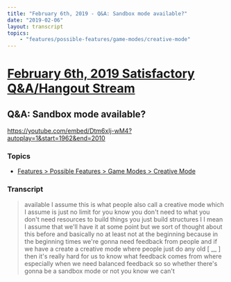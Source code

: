 ```yaml
---
title: "February 6th, 2019 - Q&A: Sandbox mode available?"
date: "2019-02-06"
layout: transcript
topics: 
    - "features/possible-features/game-modes/creative-mode"
---
```

# [February 6th, 2019 Satisfactory Q&A/Hangout Stream](../2019-02-06.md)
## Q&A: Sandbox mode available?
https://youtube.com/embed/Dtm6xIj-wM4?autoplay=1&start=1962&end=2010
### Topics
* [Features > Possible Features > Game Modes > Creative Mode](../topics/features/possible-features/game-modes/creative-mode.md)

### Transcript

> available I assume this is what people
> also call a creative mode which I assume
> is just no limit for you know you don't
> need to what you don't need resources to
> build things you just build structures I
> I mean I assume that we'll have it at
> some point but we sort of thought about
> this before and basically no at least
> not at the beginning because in the
> beginning times we're gonna need
> feedback from people and if we have a
> create a creative mode where people just
> do any old [ __ ] then it's really hard
> for us to know what feedback comes from
> where especially when we need balanced
> feedback so so whether there's gonna be
> a sandbox mode or not you know we can't
